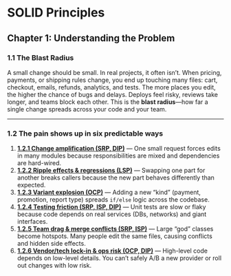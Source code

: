 # SOLID Principles

## Chapter 1: Understanding the Problem

### 1.1 The Blast Radius

A small change should be small. In real projects, it often isn’t.
When pricing, payments, or shipping rules change, you end up touching many files: cart, checkout, emails, refunds, analytics, and tests.
The more places you edit, the higher the chance of bugs and delays. Deploys feel risky, reviews take longer, and teams block each other.
This is the **blast radius**—how far a single change spreads across your code and your team.

---

### 1.2 The pain shows up in six predictable ways

1. **[1.2.1 Change amplification (SRP, DIP)](./Change_Amplification.md)** — One small request forces edits in many modules because responsibilities are mixed and dependencies are hard-wired.
2. **[1.2.2 Ripple effects & regressions (LSP)](./Ripple_Effect_And_Regressions.md)** — Swapping one part for another breaks callers because the new part behaves differently than expected.
3. **[1.2.3 Variant explosion (OCP)](./Variant_Explosion.md)** — Adding a new “kind” (payment, promotion, report type) spreads `if/else` logic across the codebase.
4. **[1.2.4 Testing friction (SRP, ISP, DIP)](./Testing_Friction.md)** — Unit tests are slow or flaky because code depends on real services (DBs, networks) and giant interfaces.
5. **[1.2.5 Team drag & merge conflicts (SRP, ISP)](./Team_Drag_And_Merge_Conflicts.md)** — Large “god” classes become hotspots. Many people edit the same files, causing conflicts and hidden side effects.
6. **[1.2.6 Vendor/tech lock-in & ops risk (OCP, DIP)](./Vendor_Tech_Lock_In_And_Ops_Risk.md)** — High-level code depends on low-level details. You can’t safely A/B a new provider or roll out changes with low risk.